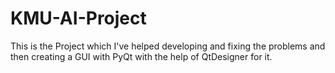# KMU-AI-Project
This is the Project which I've helped developing and fixing the problems and then creating a GUI with PyQt with the help of QtDesigner for it.
